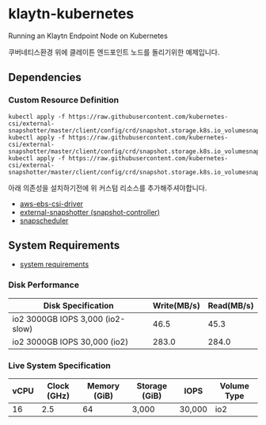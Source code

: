# klaytn-kubernetes
Running an Klaytn Endpoint Node on Kubernetes

쿠버네티스환경 위에 클레이튼 엔드포인트 노드를 돌리기위한 예제입니다.

## Dependencies

### Custom Resource Definition
```shell
kubectl apply -f https://raw.githubusercontent.com/kubernetes-csi/external-snapshotter/master/client/config/crd/snapshot.storage.k8s.io_volumesnapshotclasses.yaml
kubectl apply -f https://raw.githubusercontent.com/kubernetes-csi/external-snapshotter/master/client/config/crd/snapshot.storage.k8s.io_volumesnapshotcontents.yaml
kubectl apply -f https://raw.githubusercontent.com/kubernetes-csi/external-snapshotter/master/client/config/crd/snapshot.storage.k8s.io_volumesnapshots.yaml
```

아래 의존성을 설치하기전에 위 커스텀 리소스를 추가해주셔야합니다.

- [aws-ebs-csi-driver](https://github.com/kubernetes-sigs/aws-ebs-csi-driver)
- [external-snapshotter (snapshot-controller)](https://github.com/kubernetes-csi/external-snapshotter/)
- [snapscheduler](https://github.com/backube/snapscheduler)

## System Requirements
- [system requirements](https://docs.klaytn.com/node/endpoint-node/system-requirements)

### Disk Performance
| Disk Specification               | Write(MB/s) | Read(MB/s) |
|----------------------------------|-------------|------------|
| io2 3000GB IOPS 3,000 (io2-slow) | 46.5        | 45.3       |
| io2 3000GB IOPS 30,000 (io2)     | 283.0       | 284.0      |

### Live System Specification
| vCPU | Clock (GHz) | Memory (GiB) | Storage (GiB) | IOPS     | Volume Type |
|------|-------------|--------------|---------------|----------|-------------|
| 16   | 2.5         | 64           | 3,000         | 30,000   | io2         |
